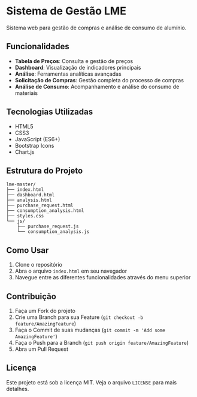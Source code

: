 # Sistema de Gestão LME

Sistema web para gestão de compras e análise de consumo de alumínio.

## Funcionalidades

- **Tabela de Preços**: Consulta e gestão de preços
- **Dashboard**: Visualização de indicadores principais
- **Análise**: Ferramentas analíticas avançadas
- **Solicitação de Compras**: Gestão completa do processo de compras
- **Análise de Consumo**: Acompanhamento e análise do consumo de materiais

## Tecnologias Utilizadas

- HTML5
- CSS3
- JavaScript (ES6+)
- Bootstrap Icons
- Chart.js

## Estrutura do Projeto

```
lme-master/
├── index.html
├── dashboard.html
├── analysis.html
├── purchase_request.html
├── consumption_analysis.html
├── styles.css
└── js/
    ├── purchase_request.js
    └── consumption_analysis.js
```

## Como Usar

1. Clone o repositório
2. Abra o arquivo `index.html` em seu navegador
3. Navegue entre as diferentes funcionalidades através do menu superior

## Contribuição

1. Faça um Fork do projeto
2. Crie uma Branch para sua Feature (`git checkout -b feature/AmazingFeature`)
3. Faça o Commit de suas mudanças (`git commit -m 'Add some AmazingFeature'`)
4. Faça o Push para a Branch (`git push origin feature/AmazingFeature`)
5. Abra um Pull Request

## Licença

Este projeto está sob a licença MIT. Veja o arquivo `LICENSE` para mais detalhes.